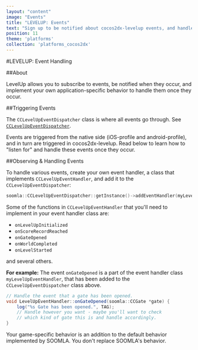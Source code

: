 ```yaml
---
layout: "content"
image: "Events"
title: "LEVELUP: Events"
text: "Sign up to be notified about cocos2dx-levelup events, and handle them with your game-specific behavior."
position: 11
theme: 'platforms'
collection: 'platforms_cocos2dx'
---
```


#LEVELUP: Event Handling

##About

LevelUp allows you to subscribe to events, be notified when they occur, and implement your own application-specific behavior to handle them once they occur.

##Triggering Events

The `CCLevelUpEventDispatcher` class is where all events go through. See [`CCLevelUpEventDispatcher`](https://github.com/soomla/cocos2dx-levelup/blob/master/Soomla/CCLevelUpEventDispatcher.cpp).

Events are triggered from the native side (iOS-profile and android-profile), and in turn are triggered in cocos2dx-levelup. Read below to learn how to "listen for" and handle these events once they occur.

##Observing & Handling Events

To handle various events, create your own event handler, a class that implements `CCLevelUpEventHandler`, and add it to the `CCLevelUpEventDispatcher`:

``` cpp
soomla::CCLevelUpEventDispatcher::getInstance()->addEventHandler(myLevelUpEventHandler);
```

Some of the functions in `CCLevelUpEventHandler` that you'll need to implement in your event handler class are:

- `onLevelUpInitialized`
- `onScoreRecordReached`
- `onGateOpened`
- `onWorldCompleted`
- `onLevelStarted`

and several others.


**For example:** The event `onGateOpened` is a part of the event handler class `myLevelUpEventHandler`, that has been added to the `CCLevelUpEventDispatcher` class above.  

``` cs
// Handle the event that a gate has been opened.
void LevelUpEventHandler::onGateOpened(soomla::CCGate *gate) {
	log("%s Gate has been opened.", TAG);
	// Handle however you want - maybe you'll want to check
	// which kind of gate this is and handle accordingly.
}
```

<div class="info-box">Your game-specific behavior is an addition to the default behavior implemented by SOOMLA. You don't replace SOOMLA's behavior.</div>
